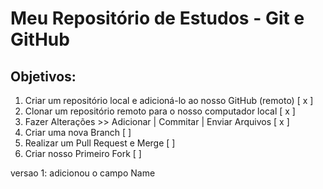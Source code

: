 # Meu Repositório de Estudos - Git e GitHub
## Objetivos:
1. Criar um repositório local e adicioná-lo ao nosso GitHub (remoto) [ x ]
2. Clonar um repositório remoto para o nosso computador local [ x ]
3. Fazer Alterações >> Adicionar | Commitar | Enviar Arquivos [ x ]
4. Criar uma nova Branch [ ]
5. Realizar um Pull Request e Merge [ ]
6. Criar nosso Primeiro Fork [ ]


versao 1: adicionou o campo Name